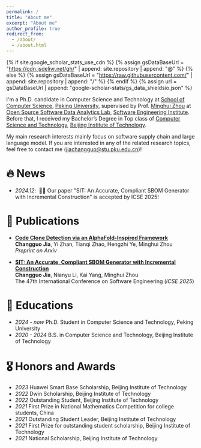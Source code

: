 ```yaml
---
permalink: /
title: "About me"
excerpt: "About me"
author_profile: true
redirect_from: 
  - /about/
  - /about.html
---
```


{% if site.google_scholar_stats_use_cdn %}
{% assign gsDataBaseUrl = "https://cdn.jsdelivr.net/gh/" | append: site.repository | append: "@" %}
{% else %}
{% assign gsDataBaseUrl = "https://raw.githubusercontent.com/" | append: site.repository | append: "/" %}
{% endif %}
{% assign url = gsDataBaseUrl | append: "google-scholar-stats/gs_data_shieldsio.json" %}

<span class='anchor' id='about-me'></span>

I'm a Ph.D. candidate in Computer Science and Technology at [School of Computer Science](https://cs.pku.edu.cn/), [Peking University](https://www.pku.edu.cn/), supervised by Prof. [Minghui Zhou](https://minghuizhou.github.io/) at [Open Source Software Data Analytics Lab](https://osslab-pku.org/), [Software Engineering Institute](http://www.sei.pku.edu.cn/). Before that, I received my Bachelor’s Degree in Top class of [Computer Science and Technology](https://cs.bit.edu.cn/), [Beijing Institute of Technology](https://www.bit.edu.cn/).

My main research interests mainly focus on software supply chain and large language model. If you are interested in any of the related research topics, feel free to contact me (jiachangguo@stu.pku.edu.cn)!

# 🔥 News
- *2024.12*: &nbsp;🎉🎉 Our paper "SIT: An Accurate, Compliant SBOM Generator with Incremental Construction" is accepted by ICSE 2025! 

# 📝 Publications
- **[Code Clone Detection via an AlphaFold-Inspired Framework](https://arxiv.org/pdf/2507.15226)**  
  **Changguo Jia**, Yi Zhan, Tianqi Zhao, Hengzhi Ye, Minghui Zhou  
  _Preprint on Arxiv_

- **[SIT: An Accurate, Compliant SBOM Generator with Incremental Construction](files/ICSE25.pdf)**  
  **Changguo Jia**, Nianyu Li, Kai Yang, Minghui Zhou  
  The 47th International Conference on Software Engineering (_ICSE 2025_)

# 📖 Educations
- *2024 - now* Ph.D. Student in Computer Science and Technology, Peking University
- *2020 - 2024* B.S. in Computer Science and Technology, Beijing Institute of Technology

# 🎖 Honors and Awards
- *2023* Huawei Smart Base Scholarship, Beijing Institute of Technology
- *2022* Dwin Scholarship, Beijing Institute of Technology
- *2022* Outstanding Student, Beijing Institute of Technology
- *2021* First Prize in National Mathematics Competition for college students, China
- *2021* Outstanding Student Leader, Beijing Institute of Technology
- *2021* First Prize for outstanding student scholarship, Beijing Institute of Technology
- *2021* National Scholarship, Beijing Institute of Technology
